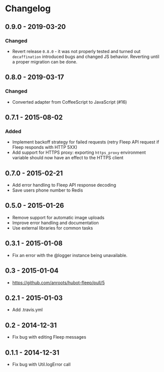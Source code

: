 # Changelog

## 0.9.0 - 2019-03-20

### Changed

- Revert release `0.8.0` - it was not properly tested and turned out `decaffination`
  introduced bugs and changed JS behavior. Reverting until a proper migration can be done.

## 0.8.0 - 2019-03-17

### Changed

- Converted adapter from CoffeeScript to JavaScript (#16)

## 0.7.1 - 2015-08-02

### Added
- Implement backoff strategy for failed requests (retry Fleep API request if Fleep responds with HTTP 5XX)
- Add support for HTTPS proxy: exporting `https_proxy` environment variable should now have an effect to the HTTPS client

## 0.7.0 - 2015-02-21
- Add error handling to Fleep API response decoding
- Save users phone number to Redis

## 0.5.0 - 2015-01-26
- Remove support for automatic image uploads
- Improve error handling and documentation
- Use external libraries for common tasks

## 0.3.1 - 2015-01-08
- Fix an error with the @logger instance being unavailable.

## 0.3 - 2015-01-04

- https://github.com/anroots/hubot-fleep/pull/5

## 0.2.1 - 2015-01-03

- Add .travis.yml

## 0.2 - 2014-12-31

- Fix bug with editing Fleep messages

## 0.1.1 - 2014-12-31

- Fix bug with Util.logError call